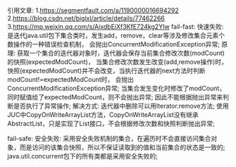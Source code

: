 引用文章:
    1.https://segmentfault.com/a/1190000016694292
    2.https://blog.csdn.net/biglxl/article/details/77462266
    3.https://mp.weixin.qq.com/s/AixdbEiXf3KfE724kg2YIw
fail-fast:
    快速失败: 
        是迭代java.util包下集合类时，发生add，remove，clear等涉及修改集合元素个数操作的一种错误检查机制，
        会抛出ConcurrentModificationException异常;
原理: 
    获取一个集合的迭代器对象时，迭代器会保存当前集合修改次数(modCount)的快照(expectedModCount)， 
    当集合修改次数发生改变(add,remove操作)时，快照(expectedModCount)并不会改变，当执行迭代器的next方法时判断modCount!=expectedModCount时， 
    会抛出ConcurrentModificationException异常;
    当集合发生变化时修改了modCount，同时赋值给了expectedModCount，则不会抛出异常; 
    因此不能根据抛出异常来判断是否执行了异常操作; 解决方式: 迭代器中删除可以用Iterator.remove方法;
    使用JUC中CopyOnWriteArrayList方法，CopyOnWriteArrayList没有继承AbstractList，只是实现了List接口，不会根据修改次数和快照判断抛出异常;

fail-safe:
    安全失败: 
        采用安全失败机制的集合，在遍历时不会直接访问集合对象，而是访问的该集合快照，所以不保证读取到的值和当前集合的状态是一致的; 
        java.util.concurrent包下的所有类都是采用安全失败的;
    
    
    